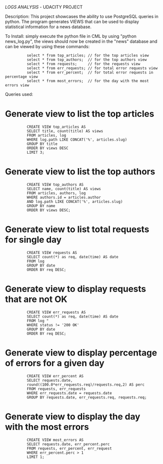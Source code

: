 *LOGS ANALYSIS* - UDACITY PROJECT

 Description:  This project showcases the ability to use PostgreSQL queries in python. 
              The program generates VIEWS that can be used to display statistical information
              for a news database.

 To Install:   simply execute the python file in CML by using "python news_log.py", the views
              should now be created in the "news" database and can be viewed by using these commands:
              
              select * from top_articles; // for the top articles view
              select * from top_authors;  // for the top authors view
              select * from requests;     // for the requests view
              select * from err_requests; // for total error requests view
              select * from err_percent;  // for total error requests in percentage view
              select * from most_errors;  // for the day with the most errors view


 Queries used: 
          

# Generate view to list the top articles

              CREATE VIEW top_articles AS
              SELECT title, count(title) AS views
              FROM articles, log
              WHERE log.path LIKE CONCAT('%', articles.slug)
              GROUP BY title
              ORDER BY views DESC
              LIMIT 3;


# Generate view to list the top authors

    	      CREATE VIEW top_authors AS
              SELECT name, count(title) AS views
              FROM articles, authors, log
              WHERE authors.id = articles.author
              AND log.path LIKE CONCAT('%', articles.slug)
              GROUP BY name
              ORDER BY views DESC;


# Generate view to list total requests for single day
              CREATE VIEW requests AS
              SELECT count(*) as req, date(time) AS date
              FROM log
              GROUP BY date
              ORDER BY req DESC;


# Generate view to display requests that are not OK
              CREATE VIEW err_requests AS
              SELECT count(*) as req, date(time) AS date
              FROM log "
              WHERE status != '200 OK'
              GROUP BY date
              ORDER BY req DESC;


# Generate view to display percentage of errors for a given day
              CREATE VIEW err_percent AS
              SELECT requests.date,
              round((100.0*err_requests.req)/requests.req,2) AS perc
              FROM requests, err_requests
              WHERE err_requests.date = requests.date
              GROUP BY requests.date, err_requests.req, requests.req;


# Generate view to display the day with the most errors
              CREATE VIEW most_errors AS
              SELECT requests.date, err_percent.perc
              FROM requests, err_percent, err_request
              WHERE err_percent.perc > 1
              LIMIT 1;
